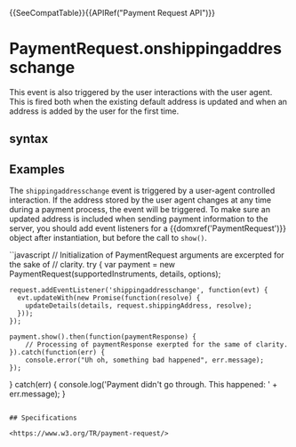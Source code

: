 {{SeeCompatTable}}{{APIRef("Payment Request API")}}

# PaymentRequest.onshippingaddresschange

This event is also triggered by the user interactions with the user agent. This is fired both when the existing default address is updated and when an address is added by the user for the first time.

## syntax

## Examples

The `shippingaddresschange` event is triggered by a user-agent controlled interaction. If the address stored by the user agent changes at any time during a payment process, the event will be triggered. To make sure an updated address is included when sending payment information to the server, you should add event listeners for a {{domxref('PaymentRequest')}} object after instantiation, but before the call to `show()`. 

``javascript
// Initialization of PaymentRequest arguments are excerpted for the sake of
//   clarity.
try {
 	var payment = new PaymentRequest(supportedInstruments, details, options);

 	request.addEventListener('shippingaddresschange', function(evt) {
      evt.updateWith(new Promise(function(resolve) {
        updateDetails(details, request.shippingAddress, resolve);
      }));
    });

	payment.show().then(function(paymentResponse) {
		// Processing of paymentResponse exerpted for the same of clarity.
	}).catch(function(err) {
		console.error("Uh oh, something bad happened", err.message);
	});
} catch(err) {
	console.log('Payment didn't go through. This happened: ' + err.message);
}

```

## Specifications

<https://www.w3.org/TR/payment-request/>